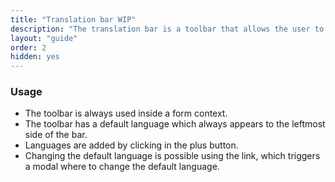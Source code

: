 ```yaml
---
title: "Translation bar WIP"
description: "The translation bar is a toolbar that allows the user to choose the languages when translating content."
layout: "guide"
order: 2
hidden: yes
---
```






### Usage

* The toolbar is always used inside a form context.
* The toolbar has a default language which always appears to the leftmost side of the bar.
* Languages are added by clicking in the plus button.
* Changing the default language is possible using the link, which triggers a modal where to change the default language.



